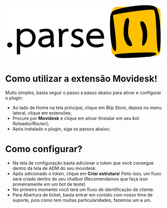 

![N|Solid](https://raw.githubusercontent.com/Wilkor/img-clonebots/main/logoParseHorizontal.jpeg)


# Como utilizar a extensão Movidesk!

Muito simples, basta seguir o passo a passo abaixo para ativar e configurar o plugin:

 - Ao lado de Home na tela principal, clique em Blip Store, depois no menu lateral, clique em extensões;
 - Procure por **Movidesk** e clique em ativar (Instalar em seu bot Roteador/Router);
 - Após instalado o plugin, siga os passos abaixo;
 
 # Como configurar?
 
  - Na tela de configuração basta adicionar o token que você consegue dentro da tela de ADM do seu movidesk.
  - Após adicionado o token, clique em **Criar estrutura**! Feito isso, um fluxo será criado dentro do seu chatbot (Recomendamos que faça isso primeiramente em um bot de teste)
  - No primeiro momento você terá um fluxo de identificação de cliente.
  - Para Abertura de ticket, basta entrar em contato com nosso time de suporte, pois como tem muitas particularidades, fazemos um a um.
